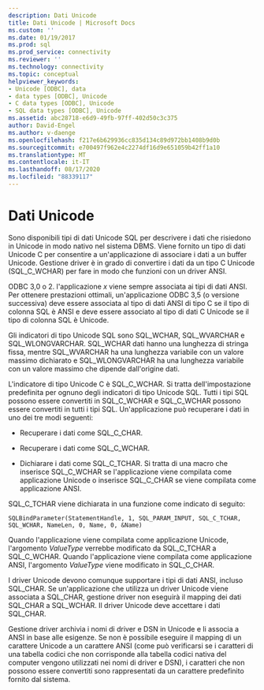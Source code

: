 ```yaml
---
description: Dati Unicode
title: Dati Unicode | Microsoft Docs
ms.custom: ''
ms.date: 01/19/2017
ms.prod: sql
ms.prod_service: connectivity
ms.reviewer: ''
ms.technology: connectivity
ms.topic: conceptual
helpviewer_keywords:
- Unicode [ODBC], data
- data types [ODBC], Unicode
- C data types [ODBC], Unicode
- SQL data types [ODBC], Unicode
ms.assetid: abc28718-e6d9-49fb-97ff-402d50c3c375
author: David-Engel
ms.author: v-daenge
ms.openlocfilehash: f217e6b629936cc835d134c89d972bb1408b9d0b
ms.sourcegitcommit: e700497f962e4c2274df16d9e651059b42ff1a10
ms.translationtype: MT
ms.contentlocale: it-IT
ms.lasthandoff: 08/17/2020
ms.locfileid: "88339117"
---
```

# <a name="unicode-data"></a>Dati Unicode
Sono disponibili tipi di dati Unicode SQL per descrivere i dati che risiedono in Unicode in modo nativo nel sistema DBMS. Viene fornito un tipo di dati Unicode C per consentire a un'applicazione di associare i dati a un buffer Unicode. Gestione driver è in grado di convertire i dati da un tipo C Unicode (SQL_C_WCHAR) per fare in modo che funzioni con un driver ANSI.  
  
 ODBC 3,0 o 2. l'applicazione *x* viene sempre associata ai tipi di dati ANSI. Per ottenere prestazioni ottimali, un'applicazione ODBC 3,5 (o versione successiva) deve essere associata al tipo di dati ANSI di tipo C se il tipo di colonna SQL è ANSI e deve essere associato al tipo di dati C Unicode se il tipo di colonna SQL è Unicode.  
  
 Gli indicatori di tipo Unicode SQL sono SQL_WCHAR, SQL_WVARCHAR e SQL_WLONGVARCHAR. SQL_WCHAR dati hanno una lunghezza di stringa fissa, mentre SQL_WVARCHAR ha una lunghezza variabile con un valore massimo dichiarato e SQL_WLONGVARCHAR ha una lunghezza variabile con un valore massimo che dipende dall'origine dati.  
  
 L'indicatore di tipo Unicode C è SQL_C_WCHAR. Si tratta dell'impostazione predefinita per ognuno degli indicatori di tipo Unicode SQL. Tutti i tipi SQL possono essere convertiti in SQL_C_WCHAR e SQL_C_WCHAR possono essere convertiti in tutti i tipi SQL. Un'applicazione può recuperare i dati in uno dei tre modi seguenti:  
  
-   Recuperare i dati come SQL_C_CHAR.  
  
-   Recuperare i dati come SQL_C_WCHAR.  
  
-   Dichiarare i dati come SQL_C_TCHAR. Si tratta di una macro che inserisce SQL_C_WCHAR se l'applicazione viene compilata come applicazione Unicode o inserisce SQL_C_CHAR se viene compilata come applicazione ANSI.  
  
 SQL_C_TCHAR viene dichiarata in una funzione come indicato di seguito:  
  
```  
SQLBindParameter(StatementHandle, 1, SQL_PARAM_INPUT, SQL_C_TCHAR, SQL_WCHAR, NameLen, 0, Name, 0, &Name)  
```  
  
 Quando l'applicazione viene compilata come applicazione Unicode, l'argomento *ValueType* verrebbe modificato da SQL_C_TCHAR a SQL_C_WCHAR. Quando l'applicazione viene compilata come applicazione ANSI, l'argomento *ValueType* viene modificato in SQL_C_CHAR.  
  
 I driver Unicode devono comunque supportare i tipi di dati ANSI, incluso SQL_CHAR. Se un'applicazione che utilizza un driver Unicode viene associata a SQL_CHAR, gestione driver non eseguirà il mapping dei dati SQL_CHAR a SQL_WCHAR. Il driver Unicode deve accettare i dati SQL_CHAR.  
  
 Gestione driver archivia i nomi di driver e DSN in Unicode e li associa a ANSI in base alle esigenze. Se non è possibile eseguire il mapping di un carattere Unicode a un carattere ANSI (come può verificarsi se i caratteri di una tabella codici che non corrisponde alla tabella codici nativa del computer vengono utilizzati nei nomi di driver e DSN), i caratteri che non possono essere convertiti sono rappresentati da un carattere predefinito fornito dal sistema.
